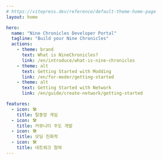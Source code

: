 ```yaml
---
# https://vitepress.dev/reference/default-theme-home-page
layout: home

hero:
  name: "Nine Chronicles Developer Portal"
  tagline: "Build your Nine Chronicles"
  actions:
    - theme: brand
      text: What is NineChronicles?
      link: /en/introduce/what-is-nine-chronicles
    - theme: alt
      text: Getting Started with Modding
      link: /en/for-moder/getting-started
    - theme: alt
      text: Getting Started with Network
      link: /en/guide/create-network/getting-started

features:
  - icon: 🛠️
    title: 탈중앙 게임
  - icon: 🛠️
    title: 커뮤니티 주도 개발
  - icon: 🛠️
    title: 모딩 친화적
  - icon: 🛠️
    title: 네트워크 참여
---
```

